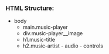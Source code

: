 ### HTML Structure:

- body
  -  main.music-player
   -   div.music-player__image
    -    h1.music-title
     -   h2.music-artist
      -  audio
       - controls
